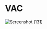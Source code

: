 # VAC
![Screenshot (131)](https://github.com/Haritha2311/VAC/assets/138132364/bbdcc6c6-7663-4f66-9f55-3ccd917d93e6)
